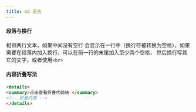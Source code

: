 ```yaml
---
title: md 语法
---
```


#### 段落与换行
相邻两行文本，如果中间没有空行 会显示在一行中（换行符被转换为空格），如果需要在段落内加入换行，可以在前一行的末尾加入至少两个空格，
然后换行写其它的文字，或者使用`<br>`
####
####
####
####
####
####
####
####
####
####
####
####
####
####
#### 内容折叠写法
```html
<details>
<summary>点击查看折叠代码块 </summary>
<!-- 折叠内容 -->
</details>
```
####